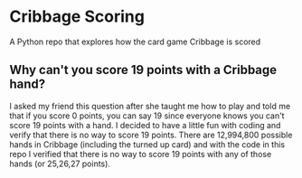 # Cribbage Scoring
A Python repo that explores how the card game Cribbage is scored

## Why can't you score 19 points with a Cribbage hand?

I asked my friend this question after she taught me how to play and told me that if you score 0 points, you can say 19 since everyone knows you can't score 19 points with a hand. I decided to have a little fun with coding and verify that there is no way to score 19 points. There are 12,994,800 possible hands in Cribbage (including the turned up card) and with the code in this repo I verified that there is no way to score 19 points with any of those hands (or 25,26,27 points).